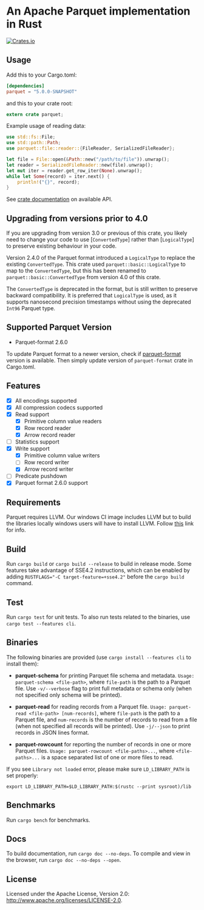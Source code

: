 <!---
  Licensed to the Apache Software Foundation (ASF) under one
  or more contributor license agreements.  See the NOTICE file
  distributed with this work for additional information
  regarding copyright ownership.  The ASF licenses this file
  to you under the Apache License, Version 2.0 (the
  "License"); you may not use this file except in compliance
  with the License.  You may obtain a copy of the License at

    http://www.apache.org/licenses/LICENSE-2.0

  Unless required by applicable law or agreed to in writing,
  software distributed under the License is distributed on an
  "AS IS" BASIS, WITHOUT WARRANTIES OR CONDITIONS OF ANY
  KIND, either express or implied.  See the License for the
  specific language governing permissions and limitations
  under the License.
-->

# An Apache Parquet implementation in Rust

[![Crates.io](https://img.shields.io/crates/v/parquet.svg)](https://crates.io/crates/parquet)

## Usage
Add this to your Cargo.toml:
```toml
[dependencies]
parquet = "5.0.0-SNAPSHOT"
```

and this to your crate root:
```rust
extern crate parquet;
```

Example usage of reading data:
```rust
use std::fs::File;
use std::path::Path;
use parquet::file::reader::{FileReader, SerializedFileReader};

let file = File::open(&Path::new("/path/to/file")).unwrap();
let reader = SerializedFileReader::new(file).unwrap();
let mut iter = reader.get_row_iter(None).unwrap();
while let Some(record) = iter.next() {
    println!("{}", record);
}
```
See [crate documentation](https://docs.rs/crate/parquet/5.0.0-SNAPSHOT) on available API.

## Upgrading from versions prior to 4.0

If you are upgrading from version 3.0 or previous of this crate, you
likely need to change your code to use [`ConvertedType`] rather than
[`LogicalType`] to preserve existing behaviour in your code.

Version 2.4.0 of the Parquet format introduced a `LogicalType` to replace the existing `ConvertedType`.
This crate used `parquet::basic::LogicalType` to map to the `ConvertedType`, but this has been renamed to `parquet::basic::ConvertedType` from version 4.0 of this crate.

The `ConvertedType` is deprecated in the format, but is still written
to preserve backward compatibility.
It is preferred that `LogicalType` is used, as it supports nanosecond
precision timestamps without using the deprecated `Int96` Parquet type.

## Supported Parquet Version
- Parquet-format 2.6.0

To update Parquet format to a newer version, check if [parquet-format](https://github.com/sunchao/parquet-format-rs)
version is available. Then simply update version of `parquet-format` crate in Cargo.toml.

## Features
- [X] All encodings supported
- [X] All compression codecs supported
- [X] Read support
  - [X] Primitive column value readers
  - [X] Row record reader
  - [X] Arrow record reader
- [ ] Statistics support
- [X] Write support
  - [X] Primitive column value writers
  - [ ] Row record writer
  - [X] Arrow record writer
- [ ] Predicate pushdown
- [X] Parquet format 2.6.0 support

## Requirements

Parquet requires LLVM.  Our windows CI image includes LLVM but to build the libraries locally windows
users will have to install LLVM. Follow [this](https://github.com/appveyor/ci/issues/2651) link for info.

## Build
Run `cargo build` or `cargo build --release` to build in release mode.
Some features take advantage of SSE4.2 instructions, which can be
enabled by adding `RUSTFLAGS="-C target-feature=+sse4.2"` before the
`cargo build` command.

## Test
Run `cargo test` for unit tests. To also run tests related to the binaries, use `cargo test --features cli`.

## Binaries
The following binaries are provided (use `cargo install --features cli` to install them):
- **parquet-schema** for printing Parquet file schema and metadata.
`Usage: parquet-schema <file-path>`, where `file-path` is the path to a Parquet file. Use `-v/--verbose` flag
to print full metadata or schema only (when not specified only schema will be printed).

- **parquet-read** for reading records from a Parquet file.
`Usage: parquet-read <file-path> [num-records]`, where `file-path` is the path to a Parquet file,
and `num-records` is the number of records to read from a file (when not specified all records will
be printed). Use `-j/--json` to print records in JSON lines format.

- **parquet-rowcount** for reporting the number of records in one or more Parquet files.
`Usage: parquet-rowcount <file-paths>...`, where `<file-paths>...` is a space separated list of one or more
files to read.

If you see `Library not loaded` error, please make sure `LD_LIBRARY_PATH` is set properly:
```
export LD_LIBRARY_PATH=$LD_LIBRARY_PATH:$(rustc --print sysroot)/lib
```

## Benchmarks
Run `cargo bench` for benchmarks.

## Docs
To build documentation, run `cargo doc --no-deps`.
To compile and view in the browser, run `cargo doc --no-deps --open`.

## License
Licensed under the Apache License, Version 2.0: http://www.apache.org/licenses/LICENSE-2.0.
